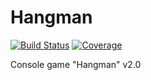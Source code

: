 # Hangman
[![Build Status][travis-badge]][travis-url]
[![Coverage][coverage-image]][coverage-url]

Console game "Hangman" v2.0

[travis-url]: https://travis-ci.org//chernega25/Hangman
[travis-badge]: https://travis-ci.org//chernega25/Hangman.svg?branch=master
[coverage-image]: https://codecov.io/gh/chernega25/Hangman/branch/master/graph/badge.svg
[coverage-url]: https://codecov.io/gh/chernega25/Hangman
